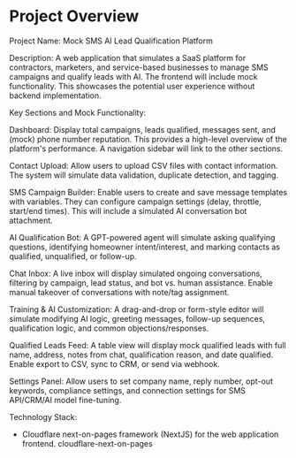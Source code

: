 # Project Overview

Project Name: Mock SMS AI Lead Qualification Platform

Description: A web application that simulates a SaaS platform for contractors, marketers, and service-based businesses to manage SMS campaigns and qualify leads with AI. The frontend will include mock functionality. This showcases the potential user experience without backend implementation.

Key Sections and Mock Functionality:

Dashboard:
Display total campaigns, leads qualified, messages sent, and (mock) phone number reputation. This provides a high-level overview of the platform's performance.
A navigation sidebar will link to the other sections.

Contact Upload:
Allow users to upload CSV files with contact information. The system will simulate data validation, duplicate detection, and tagging.

SMS Campaign Builder:
Enable users to create and save message templates with variables. They can configure campaign settings (delay, throttle, start/end times). This will include a simulated AI conversation bot attachment.

AI Qualification Bot:
A GPT-powered agent will simulate asking qualifying questions, identifying homeowner intent/interest, and marking contacts as qualified, unqualified, or follow-up.

Chat Inbox:
A live inbox will display simulated ongoing conversations, filtering by campaign, lead status, and bot vs. human assistance. Enable manual takeover of conversations with note/tag assignment.

Training & AI Customization:
A drag-and-drop or form-style editor will simulate modifying AI logic, greeting messages, follow-up sequences, qualification logic, and common objections/responses.

Qualified Leads Feed:
A table view will display mock qualified leads with full name, address, notes from chat, qualification reason, and date qualified. Enable export to CSV, sync to CRM, or send via webhook.

Settings Panel:
Allow users to set company name, reply number, opt-out keywords, compliance settings, and connection settings for SMS API/CRM/AI model fine-tuning.

Technology Stack:
*   Cloudflare next-on-pages framework (NextJS) for the web application frontend.
    <stack>cloudflare-next-on-pages</stack>